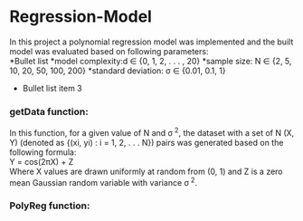 # Regression-Model
In this project a polynomial regression model was implemented and the built model was evaluated based on following parameters: <br />
*Bullet list
  *model complexity:d ∈ {0, 1, 2, . . . , 20} 
  *sample size: N ∈ {2, 5, 10, 20, 50, 100, 200}
  *standard deviation: σ ∈ {0.01, 0.1, 1}
 * Bullet list item 3

### getData function:
In this function, for a given value of N and σ<sup> 2</sup>, the dataset with a set of N (X, Y) (denoted as {(xi, yi) : i = 1, 2, . . . N}) pairs was generated based on the following formula: <br />
Y = cos(2πX) + Z <br />
Where X values are drawn uniformly at random from (0, 1) and Z is a zero mean Gaussian random variable with variance σ<sup> 2</sup>. <br />

### PolyReg function:



